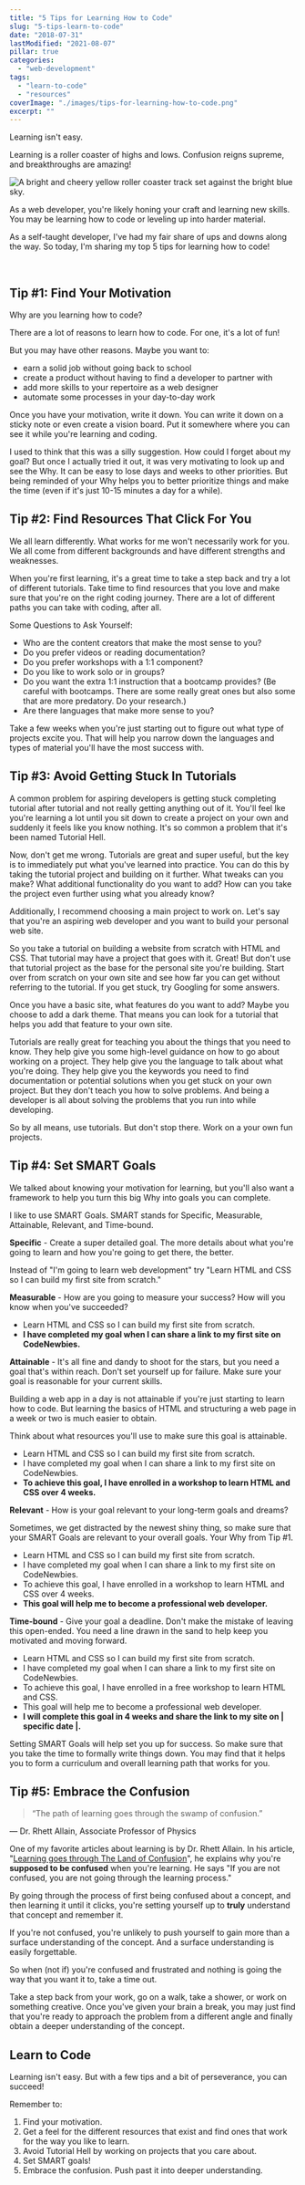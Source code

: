 ```yaml
---
title: "5 Tips for Learning How to Code"
slug: "5-tips-learn-to-code"
date: "2018-07-31"
lastModified: "2021-08-07"
pillar: true
categories: 
  - "web-development"
tags: 
  - "learn-to-code"
  - "resources"
coverImage: "./images/tips-for-learning-how-to-code.png"
excerpt: ""
---
```


Learning isn't easy.

Learning is a roller coaster of highs and lows. Confusion reigns supreme, and breakthroughs are amazing!

![ A bright and cheery yellow roller coaster track set against the bright blue sky. ](./images/roller-coaster.jpg)

As a web developer, you're likely honing your craft and learning new skills. You may be learning how to code or leveling up into harder material.

As a self-taught developer, I've had my fair share of ups and downs along the way. So today, I'm sharing my top 5 tips for learning how to code!


 

## Tip #1: Find Your Motivation

Why are you learning how to code?

There are a lot of reasons to learn how to code. For one, it's a lot of fun! 

But you may have other reasons. Maybe you want to:
- earn a solid job without going back to school
- create a product without having to find a developer to partner with
- add more skills to your repertoire as a web designer
- automate some processes in your day-to-day work

Once you have your motivation, write it down. You can write it down on a sticky note or even create a vision board. Put it somewhere where you can see it while you're learning and coding. 

I used to think that this was a silly suggestion. How could I forget about my goal? But once I actually tried it out, it was very motivating to look up and see the Why. It can be easy to lose days and weeks to other priorities. But being reminded of your Why helps you to better prioritize things and make the time (even if it's just 10-15 minutes a day for a while).

## Tip #2: Find Resources That Click For You

We all learn differently. What works for me won't necessarily work for you. We all come from different backgrounds and have different strengths and weaknesses.

When you're first learning, it's a great time to take a step back and try a lot of different tutorials. Take time to find resources that you love and make sure that you're on the right coding journey. There are a lot of different paths you can take with coding, after all.

Some Questions to Ask Yourself:
- Who are the content creators that make the most sense to you?
- Do you prefer videos or reading documentation?
- Do you prefer workshops with a 1:1 component?
- Do you like to work solo or in groups?
- Do you want the extra 1:1 instruction that a bootcamp provides? (Be careful with bootcamps. There are some really great ones but also some that are more predatory. Do your research.)
- Are there languages that make more sense to you?

Take a few weeks when you're just starting out to figure out what type of projects excite you. That will help you narrow down the languages and types of material you'll have the most success with.


## Tip #3: Avoid Getting Stuck In Tutorials

A common problem for aspiring developers is getting stuck completing tutorial after tutorial and not really getting anything out of it. You'll feel lke you're learning a lot until you sit down to create a project on your own and suddenly it feels like you know nothing. It's so common a problem that it's been named Tutorial Hell.

Now, don't get me wrong. Tutorials are great and super useful, but the key is to immediately put what you've learned into practice. You can do this by taking the tutorial project and building on it further. What tweaks can you make? What additional functionality do you want to add? How can you take the project even further using what you already know?

Additionally, I recommend choosing a main project to work on. Let's say that you're an aspiring web developer and you want to build your personal web site. 

So you take a tutorial on building a website from scratch with HTML and CSS. That tutorial may have a project that goes with it. Great! But don't use that tutorial project as the base for the personal site you're building. Start over from scratch on your own site and see how far you can get without referring to the tutorial. If you get stuck, try Googling for some answers.

Once you have a basic site, what features do you want to add? Maybe you choose to add a dark theme. That means you can look for a tutorial that helps you add that feature to your own site.

Tutorials are really great for teaching you about the things that you need to know. They help give you some high-level guidance on how to go about working on a project. They help give you the language to talk about what you're doing. They help give you the keywords you need to find documentation or potential solutions when you get stuck on your own project. But they don't teach you how to solve problems. And being a developer is all about solving the problems that you run into while developing.

So by all means, use tutorials. But don't stop there. Work on a your own fun projects.

## Tip #4: Set SMART Goals

We talked about knowing your motivation for learning, but you'll also want a framework to help you turn this big Why into goals you can complete.

I like to use SMART Goals. SMART stands for Specific, Measurable, Attainable, Relevant, and Time-bound.

**Specific** \- Create a super detailed goal. The more details about what you're going to learn and how you're going to get there, the better.

Instead of "I'm going to learn web development" try "Learn HTML and CSS so I can build my first site from scratch."

**Measurable** \- How are you going to measure your success? How will you know when you've succeeded?

- Learn HTML and CSS so I can build my first site from scratch.
- **I have completed my goal when I can share a link to my first site on CodeNewbies.**

**Attainable** \- It's all fine and dandy to shoot for the stars, but you need a goal that's within reach. Don't set yourself up for failure. Make sure your goal is reasonable for your current skills.

Building a web app in a day is not attainable if you're just starting to learn how to code. But learning the basics of HTML and structuring a web page in a week or two is much easier to obtain.

Think about what resources you'll use to make sure this goal is attainable.

- Learn HTML and CSS so I can build my first site from scratch.
- I have completed my goal when I can share a link to my first site on CodeNewbies.
- **To achieve this goal, I have enrolled in a workshop to learn HTML and CSS over 4 weeks.**


**Relevant** \- How is your goal relevant to your long-term goals and dreams?

Sometimes, we get distracted by the newest shiny thing, so make sure that your SMART Goals are relevant to your overall goals. Your Why from Tip #1.

- Learn HTML and CSS so I can build my first site from scratch.
- I have completed my goal when I can share a link to my first site on CodeNewbies.
- To achieve this goal, I have enrolled in a workshop to learn HTML and CSS over 4 weeks.
- **This goal will help me to become a professional web developer.**

**Time-bound** - Give your goal a deadline. Don't make the mistake of leaving this open-ended. You need a line drawn in the sand to help keep you motivated and moving forward.

- Learn HTML and CSS so I can build my first site from scratch.
- I have completed my goal when I can share a link to my first site on CodeNewbies.
- To achieve this goal, I have enrolled in a free workshop to learn HTML and CSS.
- This goal will help me to become a professional web developer.
- **I will complete this goal in 4 weeks and share the link to my site on | specific date |.**

Setting SMART Goals will help set you up for success. So make sure that you take the time to formally write things down. You may find that it helps you to form a curriculum and overall learning path that works for you.

## Tip #5: Embrace the Confusion

> “The path of learning goes through the swamp of confusion.”

— Dr. Rhett Allain, Associate Professor of Physics

One of my favorite articles about learning is by Dr. Rhett Allain. In his article, "[Learning goes through The Land of Confusion](https://www.wired.com/2010/02/learning-goes-through-the-land-of-confusion/)", he explains why you're **supposed to be confused** when you're learning. He says "If you are not confused, you are not going through the learning process."

By going through the process of first being confused about a concept, and then learning it until it clicks, you're setting yourself up to **truly** understand that concept and remember it.

If you're not confused, you're unlikely to push yourself to gain more than a surface understanding of the concept. And a surface understanding is easily forgettable.

So when (not if) you're confused and frustrated and nothing is going the way that you want it to, take a time out.

Take a step back from your work, go on a walk, take a shower, or work on something creative. Once you've given your brain a break, you may just find that you're ready to approach the problem from a different angle and finally obtain a deeper understanding of the concept.

## Learn to Code

Learning isn't easy. But with a few tips and a bit of perseverance, you can succeed!

Remember to:

1. Find your motivation.
2. Get a feel for the different resources that exist and find ones that work for the way you like to learn.
3. Avoid Tutorial Hell by working on projects that you care about.
4. Set SMART goals!
5. Embrace the confusion. Push past it into deeper understanding.